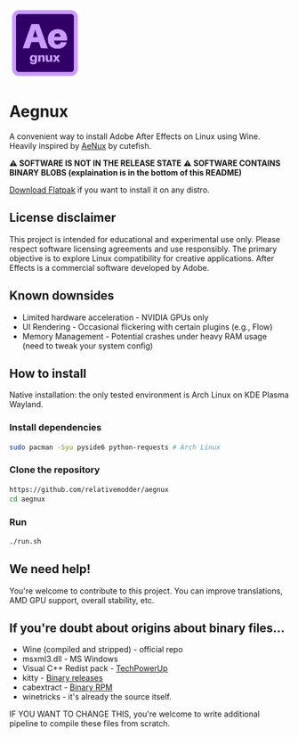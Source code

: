 <img src="icons/aegnux.png" width="128" />

# Aegnux 

A convenient way to install Adobe After Effects on Linux using Wine. Heavily inspired by [AeNux](https://github.com/cutefishaep/AeNux) by cutefish.

**⚠️ SOFTWARE IS NOT IN THE RELEASE STATE**
**⚠️ SOFTWARE CONTAINS BINARY BLOBS (explaination is in the bottom of this README)**

[Download Flatpak](https://github.com/relativemodder/com.relative.Aegnux/releases/latest) if you want to install it on any distro.


## License disclaimer

This project is intended for educational and experimental use only. Please respect software licensing agreements and use responsibly. The primary objective is to explore Linux compatibility for creative applications. After Effects is a commercial software developed by Adobe.


## Known downsides

- Limited hardware acceleration - NVIDIA GPUs only
- UI Rendering - Occasional flickering with certain plugins (e.g., Flow)
- Memory Management - Potential crashes under heavy RAM usage (need to tweak your system config)

## How to install

Native installation: the only tested environment is Arch Linux on KDE Plasma Wayland.

### Install dependencies
```bash
sudo pacman -Syu pyside6 python-requests # Arch Linux
```

### Clone the repository
```bash
https://github.com/relativemodder/aegnux
cd aegnux
```

### Run
```bash
./run.sh
```

## We need help!
You're welcome to contribute to this project. 
You can improve translations, AMD GPU support, overall stability, etc.

## If you're doubt about origins about binary files...
- Wine (compiled and stripped) - official repo
- msxml3.dll - MS Windows
- Visual C++ Redist pack - [TechPowerUp](https://www.techpowerup.com/download/visual-c-redistributable-runtime-package-all-in-one/)
- kitty - [Binary releases](https://github.com/kovidgoyal/kitty/releases)
- cabextract - [Binary RPM](https://src.fedoraproject.org/rpms/cabextract)
- winetricks - it's already the source itself.

IF YOU WANT TO CHANGE THIS, you're welcome to write additional pipeline to compile these files from scratch.